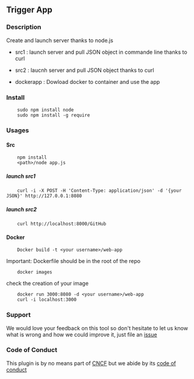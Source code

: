 ## Trigger App

### Description
Create and launch server thanks to node.js

- src1 : launch server and pull JSON object in commande line thanks to curl 

- src2 : laucnh server and pull JSON object thanks to curl 

- dockerapp : Dowload docker to container and use the app

### Install

```
    sudo npm install node
    sudo npm install -g require
```

### Usages

#### Src
```
    npm install
    <path>/node app.js
```
##### launch src1
```
    curl -i -X POST -H 'Content-Type: application/json' -d '{your JSON}' http://127.0.0.1:8080
```
##### launch src2
```
    curl http://localhost:8000/GitHub
```

#### Docker
```
    Docker build -t <your username>/web-app
```
Important: Dockerfile should be in the root of the repo
```
    docker images
```
check the creation of your image
```
    docker run 3000:8080 -d <your username>/web-app
    curl -i localhost:3000
```
### Support

We would love your feedback on this tool so don't hesitate to let us know what is wrong and how we could improve it, just file an [issue](https://github.com/noleakmemory/triggerapp/issues/new)

### Code of Conduct

This plugin is by no means part of [CNCF](https://www.cncf.io/) but we abide by its [code of conduct](https://github.com/cncf/foundation/blob/master/code-of-conduct.md)

